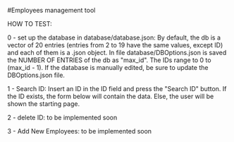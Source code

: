 #Employees management tool

HOW TO TEST:

0 - set up the database in database/database.json: By default, the db is a vector of 20 entries (entries from 2 to 19 have the same values, except ID) and each of them is a .json object. In file database/DBOptions.json is saved the NUMBER OF ENTRIES of the db as "max_id". The IDs range to 0 to (max_id - 1). If the database is manually edited, be sure to update the DBOptions.json file.

1 - Search ID: Insert an ID in the ID field and press the "Search ID" button. If the ID exists, the form below will contain the data. Else, the user will be shown the starting page.

2 - delete ID:  to be implemented soon

3 - Add New Employees: to be implemented soon
